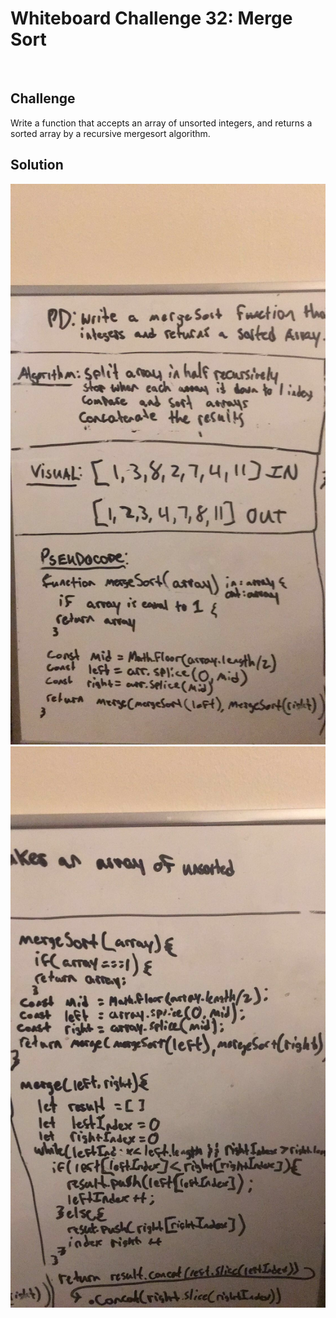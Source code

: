 # Whiteboard Challenge 32: Merge Sort
​
## Challenge
Write a function that accepts an array of unsorted integers, and returns a sorted array by a recursive mergesort algorithm.

## Solution
![White board picture](./assets/mergeSort1.jpg)
![White board picture](./assets/mergeSort2.jpg)
